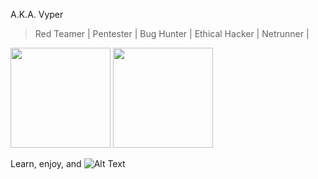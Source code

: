 A.K.A. Vyper

> Red Teamer         |
> Pentester |
> Bug Hunter  |
> Ethical Hacker     |
> Netrunner     |



<div>
  <img height="160em" src="https://github-readme-stats.vercel.app/api?username=lucasmoretti8&show_icons=true&theme=great-gatsby" />
  <img height="160em" src="https://github-readme-stats.vercel.app/api/top-langs/?username=lucasmoretti8&layout=compact&langs_count=16&theme=great-gatsby" />
</div>

Learn, enjoy, and 
![Alt Text](https://media.giphy.com/media/14kdiJUblbWBXy/giphy.gif)

